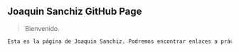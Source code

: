 ## Joaquin Sanchiz GitHub Page

> Bienvenido.

```markdown
Esta es la página de Joaquin Sanchiz. Podremos encontrar enlaces a prácticas y a diferentes recursos.


